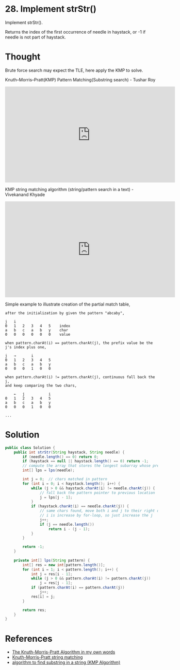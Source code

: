 # 28. Implement strStr\(\)

Implement strStr\(\).

Returns the index of the first occurrence of needle in haystack, or -1 if needle is not part of haystack.

# Thought
Brute force search may expect the TLE, here apply the KMP to solve.

Knuth–Morris–Pratt(KMP) Pattern Matching(Substring search) - Tushar Roy
<iframe width="560" height="315" src="https://www.youtube.com/embed/GTJr8OvyEVQ" frameborder="0" allowfullscreen></iframe>

KMP string matching algorithm (string/pattern search in a text) - Vivekanand Khyade
<iframe width="560" height="315" src="https://www.youtube.com/embed/D6dCOa_gMoY" frameborder="0" allowfullscreen></iframe>

Simple example to illustrate creation of the partial match table,

```
after the initialization by given the pattern "abcaby",

j   i
0   1   2   3   4   5    index
a   b   c   a   b   y    char
0   0   0   0   0   0    value

when pattern.charAt(i) == pattern.charAt(j), the prefix value be the j's index plus one,

j   →       i
0   1   2   3   4   5
a   b   c   a   b   y
0   0   0   1   0   0

when pattern.charAt(i) != pattern.charAt(j), continuous fall back the j,
and keep comparing the two chars,

    ←   j           i
0   1   2   3   4   5
a   b   c   a   b   y
0   0   0   1   0   0

...
```



# Solution

```java
public class Solution {
    public int strStr(String haystack, String needle) {
        if (needle.length() == 0) return 0;
        if (haystack == null || haystack.length() == 0) return -1;
        // compute the array that stores the longest subarray whose prefix is also its suffix
        int[] lps = lps(needle);

        int j = 0;  // chars matched in pattern
        for (int i = 0; i < haystack.length(); i++) {
            while (j > 0 && haystack.charAt(i) != needle.charAt(j)) {
                // fall back the pattern pointer to previous location
                j = lps[j - 1];
            }
            if (haystack.charAt(i) == needle.charAt(j)) {
                // same chars found, move both i and j to their right direction,
                // i is increase by for-loop, so just increase the j
                j++;
                if (j == needle.length())
                    return i - (j - 1);
            }
        }

        return -1;
    }
    
    private int[] lps(String pattern) {
        int[] res = new int[pattern.length()];
        for (int i = 1; i < pattern.length(); i++) {
            int j = res[i - 1];
            while (j > 0 && pattern.charAt(i) != pattern.charAt(j))
                j = res[j - 1];
            if (pattern.charAt(i) == pattern.charAt(j))
                j++;
            res[i] = j;
        }

        return res;
    }
}
```


# References
* [The Knuth-Morris-Pratt Algorithm in my own words](http://jakeboxer.com/blog/2009/12/13/the-knuth-morris-pratt-algorithm-in-my-own-words/)
* [Knuth-Morris-Pratt string matching](https://www.nayuki.io/page/knuth-morris-pratt-string-matching)
* [algorithm to find substring in a string (KMP Algorithm)](https://tekmarathon.com/2013/05/14/algorithm-to-find-substring-in-a-string-kmp-algorithm/)
